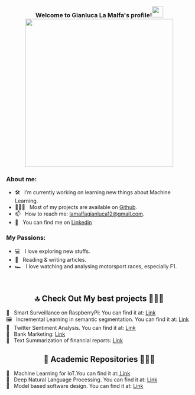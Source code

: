 <h3 align="center">
  Welcome to Gianluca La Malfa's profile!<img src="https://user-images.githubusercontent.com/66356627/141089316-4fe9d01b-8d20-4732-8dee-a13582771302.gif" width="30">
  <br/>

  <img src="https://user-images.githubusercontent.com/66356627/141088807-30410fcb-59c5-4080-adce-657a8908c093.gif" width="400">
</h3>


### About me:

- 🛠 &nbsp; I’m currently working on learning new things about Machine Learning.
- 👨🏻‍💻 &nbsp; Most of my projects are available on [Github](https://github.com/GianlucaLM-1).
- 📫 &nbsp; How to reach me: lamalfagianluca12@gmail.com.
- 💼 &nbsp; You can find me on <a href="https://www.linkedin.com/in/gianluca-la-malfa-a748ba1b8/"> Linkedin </a>

### My Passions:

- 💻 &nbsp; I love exploring new stuffs.
- 📰 &nbsp; Reading & writing articles.
- 🏎 &nbsp; I love watching and analysing motorsport races, especially F1.

<br/>

<h2  align="center">🔝 Check Out My best projects 👨🏻‍💻 </h2>
  🚨 &nbsp; Smart Surveillance on RaspberryPi: You can find it at: <a href="https://github.com/GianlucaLM-1/smart-surveillance-raspberrypi"> Link </a>
  <br>
  🖼 &nbsp; Incremental Learning in semantic segmentation. You can find it at: <a href="https://github.com/GianlucaLM-1/incremental-learning-semantic-segmentation"> Link </a><br>
  🐥 &nbsp; Twitter Sentiment Analysis. You can find it at: <a href="https://github.com/GianlucaLM-1/Twitter-Sentiment-Analysis"> Link </a><br>
  🏦 &nbsp; Bank Marketing: <a href="https://github.com/GianlucaLM-1/bank_marketing"> Link </a><br> 
  📖 &nbsp; Text Summarization of financial reports: <a href="https://github.com/francescodisalvo05/nlp-financial-summarization-rl"> Link </a><br> 



<h2  align="center">📕 Academic Repositories 👨🏻‍💻 </h2>
 📗 &nbsp; Machine Learning for IoT.You can find it at:<a href="https://github.com/GianlucaLM-1/ML-for-IoT-works"> Link </a>
 <br>
 📙 &nbsp; Deep Natural Language Processing. You can find it at: <a href="https://github.com/GianlucaLM-1/NLP-Works"> Link </a>
 <br>
 📘 &nbsp; Model based software design. You can find it at: <a href="https://github.com/GianlucaLM-1/Model-based-software-design-"> Link </a>
 

  
  



